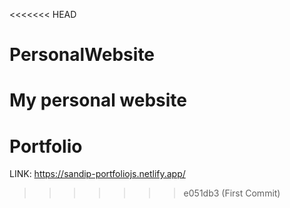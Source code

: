 <<<<<<< HEAD
# PersonalWebsite
My personal website
=======
# Portfolio

LINK: https://sandip-portfoliojs.netlify.app/
>>>>>>> e051db3 (First Commit)
